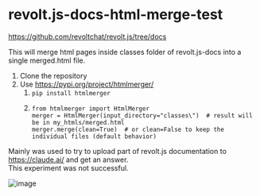 # revolt.js-docs-html-merge-test
https://github.com/revoltchat/revolt.js/tree/docs

This will merge html pages inside classes folder of revolt.js-docs into a single merged.html file.

1. Clone the repository
2. Use https://pypi.org/project/htmlmerger/
   1. `pip install htmlmerger`
   2. ```
      from htmlmerger import HtmlMerger
      merger = HtmlMerger(input_directory="classes\")  # result will be in my_htmls/merged.html
      merger.merge(clean=True)  # or clean=False to keep the individual files (default behavior)
      ```

Mainly was used to try to upload part of revolt.js documentation to https://claude.ai/ and get an answer.  
This experiment was not successful.

![image](https://github.com/publicdomain-nocopyright/revolt.js-docs-html-merge-test/assets/21064622/c7a5b07c-06b3-4175-995f-4f66535b2270)
